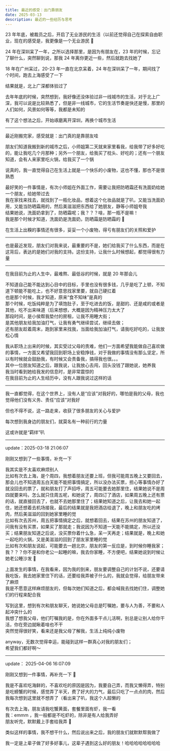```yaml
---
title: 最近的感受：出门靠朋友
date: 2025-03-13
description: 最近的一些经历与思考
---
```


23 年年底，被裁员之后，开启了无业游民的生活（以前还觉得自己在探索自由职业，现在的感受是，我更像是一个无业游民 🤣

24 年在深圳呆了一年，之所以选择那里，是因为有朋友在，23 年的时候，忘记了聊什么，突然聊到说，那我 24 年离你更近一些，然后就跑去找她了

18 年在广州呆过，20-23 年一直在北京呆着，24 年在深圳呆了一年，期间找了个时间，跑去上海感受了一下

结果就是，北上广深都体验过了

去年年底的时候，突然想到，我好像还没体验过非一线城市的生活，对于北上广深，我可以说是比较熟悉了，但是非一线城市，它的生活节奏是快还是慢，那里的人们如何，风景如何等等，我都是未知的

有了这个想法之后，开始琢磨离开深圳，再换个城市生活

---

最近刚搬完家，感受就是：出门真的是靠朋友哇

朋友们知道我搬到新的城市之后，小师姐第二天就来家里看我，给我带了好多好吃的，能让我吃几个月那种；另外一个朋友，给我买了枕头、好吃的；还有一个朋友知道，会有人来家里吃火锅，给我买了一个锅

说真的，我一直觉得自己在生活上就是一个快乐的小废物，这也不懂，那也不是很熟悉

最好笑的一件事情是，有次小师姐在外面工作，需要让我把防晒霜还有洗面奶给她一个朋友，给她带过去   
我在家找来找去，就找到了一瓶化妆品，想着这个化妆品就是了叭，又能当洗面奶用，又能当防晒霜用的，然后美滋滋把东西给了她朋友，静等小师姐夸我   
结果她说，洗面奶拿到了，防晒霜呢；我？？？啥，那一瓶不是嘛！   
我是那个时候才知道，洗面奶是洗面奶，防晒霜是防晒霜的 🤣

在生活上出糗的事情还有很多，妥妥一个小废物，得亏有朋友们的关照和爱护

---

也是最近发现，朋友们对我来说，最重要的不是，她们给我买了什么东西，而是在这背后，表达的是她们对我的支持。这份支持，让我什么时候想起，都觉得很有力量

---

在我目前为止的人生中，最难熬、最低谷的时候，就是 20 年那会儿

不知道自己能不能达到心目中的目标，手里也没有很多钱，几乎是吃了上顿，不知道下顿能不能吃上，也不好意思找家里要，就自己硬扛着   
也是那个时候，我才知道，原来“食不知味”是真的   
那个时候，吃饭纯粹是为了填饱肚子，至于吃进去的饭，是甜的、还是咸的或者是其他，吃不出来味道（后来想想，大概是因为精神压力太大了   
那段时间，是小侯帮我垫付的房租，让我不用睡大街；   
是其他朋友给我加油打气，让我有勇气继续尝试，继续去做；   
还有朋友趁着周末，跑到家里来找我，当面给我加油打气，请我吃好吃的，让我放松心情

我从职场上出来的时候，其实受过父母的责难，他们一方面希望我能做自己喜欢做的事情，一方面又希望我回到职场上安稳挣钱，对于我做的事情没有那么坚定，所以有时候就会鼓励我，有时候又会责备我，搞得我也很。。。   
其中一位朋友知道之后，跟我说，让我放心去闯，回头没钱了跟她说，她养我   
我当时看到她给我发的信息时，是非常震惊的   
在我目前为止的人生经历中，没有人跟我说过这样的话

---

我一直都觉得，在这个世界上，没有人是“应该”对我好的，哪怕是我的父母，我也觉得他们没有义务、责任“应该”对我好

但也不得不说，这一路走来，收获了很多朋友的关心与爱护

每次想到我身边的朋友们，就莫名有一种前行的力量

这或许就是“羁绊”叭

---

update：2025-03-18 21:06:07

刚刚又想到了一些事情，补充一下

我其实是不太喜欢麻烦别人   
比如有次去上海，是个周四，我想着朋友还要上班，但我可能周五晚上又要回去，那会儿也不知道周五白天能不能把事情搞定，所以没办法买票，担心等事情办好了就没回去的票了，就和朋友打了声招呼，周五可能要去她那里住，结果她说不是周四就要来吗，怎么就只住周五呢，和她说了，周四订了酒店，如果周五晚上还有票的话，就直接回去了，也就不去她那里住了；结果她知道之后，让我去和她一起住，她还想着去机场接我，最后的结果就是我把酒店给退了，晚上和朋友吃的烤肉，然后美滋滋的回到她家里睡的觉   
比如有次去苏州，周五把事情搞定之后，就想着回去，结果在苏州的朋友知道了，问我有没有买票，如果买了那就走；我说因为不知道一天能不能搞定，所以还没买；结果朋友知道之后说，没买票你着什么急，呆一天再走；结果就是，晚上和她一起吃的火锅，又是美滋滋的回到了朋友家里睡的觉   
比如有次和朋友说起，可能要去一趟北京，朋友的第一反应是，到时候你睡我家；我？？？你不是和你老公一起睡的嘛，我去你家睡，不方便吧，结果她说到时候让她老公睡沙发 🤣

上面发生的事情，在我看来，因为我的到来，朋友要调整自己的计划不说，还要请我吃饭，我去她家里住下的话，还要给我弄被子什么的，我就会觉得，给朋友带来了麻烦   
我是不愿意这样麻烦朋友的，但每次她们知道之后，都会喊我去找她们住，调整她们的行程来配合我

写到这里，想到有次和朋友聊天，她说她父母总是叮嘱她，要与人为善，不要和人起冲突什么的   
我想了想我父母，他们叮嘱我的是，你在外面多干点儿活啊，别总是让别人给你干活，你在旁边就瞅着啥也不干   
突然觉得很好笑，看来还是我父母了解我，生活上纯纯小废物

anyway，无数次觉得幸运，能碰到这样一群真心对我的朋友们；   
希望我们都好啊～

---

update： 2025-04-06 16:07:09

刚刚又想到一件事情，再补充一下 🤣

我是不喜欢吃海鲜的，不喜欢吃的原因是因为，我要自己弄，而我又懒得弄，特别是吃螃蟹的时候，感觉弄了半天，费了好大的力气，最后只吃了一点点的肉，然后我每次想到这里就不想弄了（看出来了叭，我这个人超懒的

有次去上海，朋友请我吃蟹黄面，套餐里面有虾，我一看   
我：emmm ，我一般都是不吃虾的，除非是有人给我弄好   
朋友听完，默默戴上手套给我弄 🤣

类似这样的事情，我不想干什么，然后说出来之后，我的朋友们就默默帮我做了

我一定是上辈子做了好多好事儿，这辈子遇到这么好的朋友！哈哈哈哈哈哈哈哈